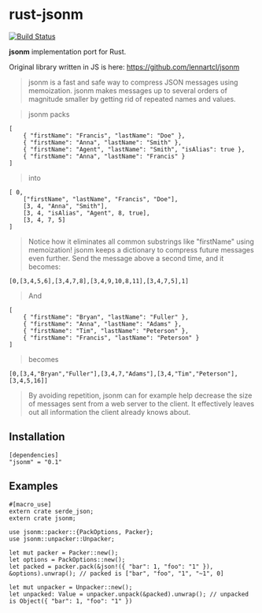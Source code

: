 # rust-jsonm

[![Build Status](https://travis-ci.org/andrewnester/rust-jsonm.svg?branch=master)](https://travis-ci.org/andrewnester/rust-jsonm)

**jsonm** implementation port for Rust.

Original library written in JS is here: https://github.com/lennartcl/jsonm

> jsonm is a fast and safe way to compress JSON messages using memoization. jsonm makes messages up to several orders of magnitude smaller by getting rid of repeated names and values.

> jsonm packs
```
[
    { "firstName": "Francis", "lastName": "Doe" },
    { "firstName": "Anna", "lastName": "Smith" },
    { "firstName": "Agent", "lastName": "Smith", "isAlias": true },
    { "firstName": "Anna", "lastName": "Francis" }
]
```
> into
```
[ 0,
    ["firstName", "lastName", "Francis", "Doe"],
    [3, 4, "Anna", "Smith"],
    [3, 4, "isAlias", "Agent", 8, true],
    [3, 4, 7, 5]
]
```
> Notice how it eliminates all common substrings like "firstName" using memoization! jsonm keeps a dictionary to compress future messages even further. Send the message above a second time, and it becomes:
```
[0,[3,4,5,6],[3,4,7,8],[3,4,9,10,8,11],[3,4,7,5],1]
```
> And
```
[
    { "firstName": "Bryan", "lastName": "Fuller" },
    { "firstName": "Anna", "lastName": "Adams" },
    { "firstName": "Tim", "lastName": "Peterson" },
    { "firstName": "Francis", "lastName": "Peterson" }
]
```
> becomes
```
[0,[3,4,"Bryan","Fuller"],[3,4,7,"Adams"],[3,4,"Tim","Peterson"],[3,4,5,16]]
```
> By avoiding repetition, jsonm can for example help decrease the size of messages sent from a web server to the client. It effectively leaves out all information the client already knows about.

## Installation

    [dependencies]
    "jsonm" = "0.1"

## Examples
    
    #[macro_use]
    extern crate serde_json;
    extern crate jsonm;
    
    use jsonm::packer::{PackOptions, Packer};
    use jsonm::unpacker::Unpacker;
    
    let mut packer = Packer::new();
    let options = PackOptions::new();
    let packed = packer.pack(&json!({ "bar": 1, "foo": "1" }), &options).unwrap(); // packed is ["bar", "foo", "1", "~1", 0]
    
    let mut unpacker = Unpacker::new();
    let unpacked: Value = unpacker.unpack(&packed).unwrap(); // unpacked is Object({ "bar": 1, "foo": "1" })
    
